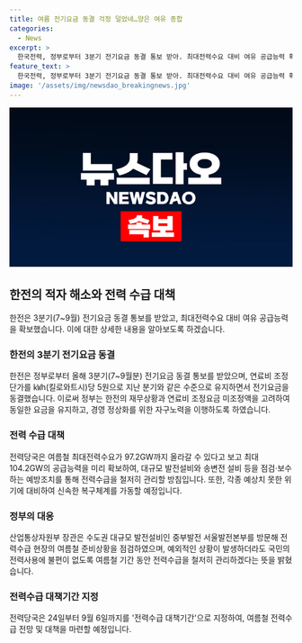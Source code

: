 ```yaml
---
title: 여름 전기요금 동결 걱정 덜었네…양은 여유 종합
categories:
  - News
excerpt: >
  한국전력, 정부로부터 3분기 전기요금 동결 통보 받아. 최대전력수요 대비 여유 공급능력 확보. 원자력발전 등 예방조치 마무리, 전력수급 철저 관리 약속. 97.2GW 최대전력수요 대비 104.2GW 공급능력 확보, 태풍·폭우 등 예기치 못한 위기 대응 준비. ▶전력수급 대책기간 24일부터 9월 6일까지.
feature_text: >
  한국전력, 정부로부터 3분기 전기요금 동결 통보 받아. 최대전력수요 대비 여유 공급능력 확보. 원자력발전 등 예방조치 마무리, 전력수급 철저 관리 약속. 97.2GW 최대전력수요 대비 104.2GW 공급능력 확보, 태풍·폭우 등 예기치 못한 위기 대응 준비. ▶전력수급 대책기간 24일부터 9월 6일까지.
image: '/assets/img/newsdao_breakingnews.jpg'
---
```


<p><img src="/assets/img/newsdao_breakingnews.jpg" alt="firstkoreanews 속보" /></p>

<h2 data-ke-size="size26">한전의 적자 해소와 전력 수급 대책</h2>

<p data-ke-size="size16">한전은 3분기(7~9월) 전기요금 동결 통보를 받았고, 최대전력수요 대비 여유 공급능력을 확보했습니다. 이에 대한 상세한 내용을 알아보도록 하겠습니다.</p>

<h3>한전의 3분기 전기요금 동결</h3>

<p data-ke-size="size16">한전은 정부로부터 올해 3분기(7~9월분) 전기요금 동결 통보를 받았으며, 연료비 조정단가를 ㎾h(킬로와트시)당 5원으로 지난 분기와 같은 수준으로 유지하면서 전기요금을 동결했습니다. 이로써 정부는 한전의 재무상황과 연료비 조정요금 미조정액을 고려하여 동일한 요금을 유지하고, 경영 정상화를 위한 자구노력을 이행하도록 하였습니다.</p>

<h3>전력 수급 대책</h3>

<p data-ke-size="size16">전력당국은 여름철 최대전력수요가 97.2GW까지 올라갈 수 있다고 보고 최대 104.2GW의 공급능력을 미리 확보하여, 대규모 발전설비와 송변전 설비 등을 점검·보수하는 예방조치를 통해 전력수급을 철저히 관리할 방침입니다. 또한, 각종 예상치 못한 위기에 대비하여 신속한 복구체계를 가동할 예정입니다.</p>

<h3>정부의 대응</h3>

<p data-ke-size="size16">산업통상자원부 장관은 수도권 대규모 발전설비인 중부발전 서울발전본부를 방문해 전력수급 현장의 여름철 준비상황을 점검하였으며, 예외적인 상황이 발생하더라도 국민의 전력사용에 불편이 없도록 여름철 기간 동안 전력수급을 철저히 관리하겠다는 뜻을 밝혔습니다.</p>

<h3>전력수급 대책기간 지정</h3>

<p data-ke-size="size16">전력당국은 24일부터 9월 6일까지를 '전력수급 대책기간'으로 지정하여, 여름철 전력수급 전망 및 대책을 마련할 예정입니다.</p>


